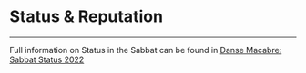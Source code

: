 # Status & Reputation

-----

Full information on Status in the Sabbat can be found in [Danse Macabre: Sabbat Status 2022](../0-Reference/Sabbat-Status-2022.pdf)